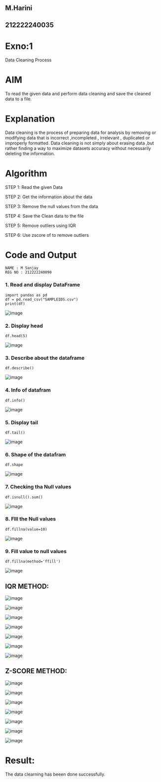 ## M.Harini
## 212222240035
# Exno:1
Data Cleaning Process

# AIM
To read the given data and perform data cleaning and save the cleaned data to a file.

# Explanation
Data cleaning is the process of preparing data for analysis by removing or modifying data that is incorrect ,incompleted , irrelevant , duplicated or improperly formatted. Data cleaning is not simply about erasing data ,but rather finding a way to maximize datasets accuracy without necessarily deleting the information.

# Algorithm
STEP 1: Read the given Data

STEP 2: Get the information about the data

STEP 3: Remove the null values from the data

STEP 4: Save the Clean data to the file

STEP 5: Remove outliers using IQR

STEP 6: Use zscore of to remove outliers

# Code and Output
```
NAME : M Sanjay
REG NO : 212222240090
```
### 1. Read and display DataFrame

```
import pandas as pd
df = pd.read_csv("SAMPLEIDS.csv")
print(df)
```
![image](https://github.com/Ashwinkumar-03/exno1/assets/118663725/98150305-89b4-4f9d-8f8d-e94269d8e8e4)
### 2. Display head

```
df.head(5)
```
![image](https://github.com/Ashwinkumar-03/exno1/assets/118663725/ad2e1d6f-280e-417a-9e48-4e6df855a350)
### 3. Describe about the dataframe  
```
df.describe()
```
![image](https://github.com/Ashwinkumar-03/exno1/assets/118663725/b6663326-b20b-42f7-999b-db4438b79f41)
### 4. Info of datafram
```
df.info()
```
![image](https://github.com/Ashwinkumar-03/exno1/assets/118663725/e2ed3581-ea89-4f9d-ad1b-229b5afd27ca)
### 5. Display tail
```
df.tail()
```
![image](https://github.com/Ashwinkumar-03/exno1/assets/118663725/81a49209-a138-40a9-836e-f2571d6cf4b0)
### 6. Shape of the datafram
```
df.shape
```
![image](https://github.com/Ashwinkumar-03/exno1/assets/118663725/1f64b9b6-76b2-4764-a3f4-e2182c1d2ffc)
### 7. Checking tha Null values
``` 
df.isnull().sum()
```
![image](https://github.com/Ashwinkumar-03/exno1/assets/118663725/2040ff5d-0744-4661-b248-fe62e996c836)
### 8. FIll the Null values
```
df.fillna(value=10)  
```
 ![image](https://github.com/Ashwinkumar-03/exno1/assets/118663725/42f9b342-5b77-479c-97c8-25d0e2d0b162)
### 9. Fill value to null values
```
df.fillna(method='ffill')
```

![image](https://github.com/Ashwinkumar-03/exno1/assets/118663725/1ad10c50-0e75-4660-95bb-e2f9f5f67d80)


## IQR METHOD:

![image](https://github.com/Ashwinkumar-03/exno1/assets/118663725/8ddf662f-4841-4d79-bfd6-a8a6cfc845ea)

![image](https://github.com/Ashwinkumar-03/exno1/assets/118663725/417d4ef4-fb53-4c46-9486-b152c898490c)

![image](https://github.com/Ashwinkumar-03/exno1/assets/118663725/123d5d45-acf7-40ca-a976-e7425539de05)

![image](https://github.com/Ashwinkumar-03/exno1/assets/118663725/10893ace-891f-4f41-b6e8-54df22531525)

![image](https://github.com/Ashwinkumar-03/exno1/assets/118663725/5aadd65e-5a98-4f34-abe9-54a7fdf2353d)

![image](https://github.com/Ashwinkumar-03/exno1/assets/118663725/43427525-4ffc-4886-a27f-b3c89c2ea0f3)

![image](https://github.com/Ashwinkumar-03/exno1/assets/118663725/e5476b21-c662-4f1c-ad79-9f0a08d768c5)


## Z-SCORE METHOD:

![image](https://github.com/Ashwinkumar-03/exno1/assets/118663725/e4cf2d42-f7b4-49dd-a80e-366a48786e5d)

![image](https://github.com/Ashwinkumar-03/exno1/assets/118663725/02b4980e-29fc-4939-9362-c68531cacbd3)

![image](https://github.com/Ashwinkumar-03/exno1/assets/118663725/3b6744c4-3f4a-488f-baa3-d57fe76b4683)

![image](https://github.com/Ashwinkumar-03/exno1/assets/118663725/dd967c3b-d963-49da-83f5-177a8ff999d5)

![image](https://github.com/Ashwinkumar-03/exno1/assets/118663725/050e8baa-2b68-4c5e-9270-80b098b8ecb7)

![image](https://github.com/Ashwinkumar-03/exno1/assets/118663725/2f869bfb-1cf8-41f4-ba05-6a8be2315538)

![image](https://github.com/Ashwinkumar-03/exno1/assets/118663725/573946b5-f540-4d27-8497-2666fefb8917)


# Result:
The data clearning has beeen done successfully.



